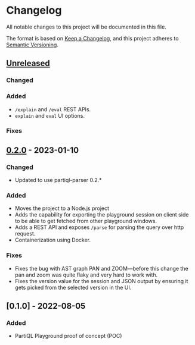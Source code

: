 # Changelog

All notable changes to this project will be documented in this file.

The format is based on [Keep a Changelog](https://keepachangelog.com/en/1.0.0/),
and this project adheres to [Semantic Versioning](https://semver.org/spec/v2.0.0.html).

## [Unreleased]
### Changed

### Added
- `/explain` and `/eval` REST APIs.
- `explain` and `eval` UI options.

### Fixes

## [0.2.0] - 2023-01-10
### Changed
- Updated to use partiql-parser 0.2.*

### Added
- Moves the project to a Node.js project
- Adds the capability for exporting the playground session on client side to be able to get fetched from other playground windows.
- Adds a REST API and exposes `/parse` for parsing the query over http request.
- Containerization using Docker.

### Fixes
- Fixes the bug with AST graph PAN and ZOOM—before this change the pan and zoom was quite flaky and very hard to work with.
- Fixes the version value for the session and JSON output by ensuring it gets picked from the selected version in the UI.

## [0.1.0] - 2022-08-05
### Added
- PartiQL Playground proof of concept (POC)

[Unreleased]: https://github.com/partiql/partiql-rust-playground/compare/v0.2.0...HEAD
[0.2.0]: https://github.com/partiql/partiql-rust-playground/releases/tag/v0.2.0
